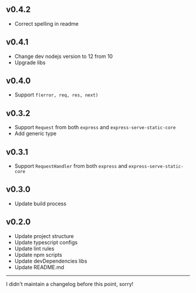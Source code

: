 ## v0.4.2
* Correct spelling in readme

## v0.4.1
* Change dev nodejs version to 12 from 10
* Upgrade libs

## v0.4.0
* Support `f(error, req, res, next)`

## v0.3.2
* Support `Request` from both `express` and `express-serve-static-core`
* Add generic type

## v0.3.1
* Support `RequestHandler` from both `express` and `express-serve-static-core`

## v0.3.0
* Update build process

## v0.2.0
* Update project structure
* Update typescript configs
* Update lint rules
* Update npm scripts
* Update devDependencies libs
* Update README.md

---

I didn't maintain a changelog before this point, sorry!
